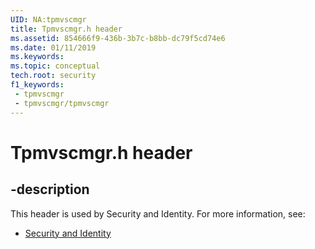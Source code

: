 ```yaml
---
UID: NA:tpmvscmgr
title: Tpmvscmgr.h header
ms.assetid: 854666f9-436b-3b7c-b8bb-dc79f5cd74e6
ms.date: 01/11/2019
ms.keywords: 
ms.topic: conceptual
tech.root: security
f1_keywords:
 - tpmvscmgr
 - tpmvscmgr/tpmvscmgr
---
```


# Tpmvscmgr.h header


## -description

This header is used by Security and Identity. For more information, see:

- [Security and Identity](../_security/index.md)


